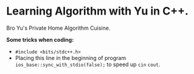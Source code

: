 # Learning Algorithm with Yu in C++.
Bro Yu's Private Home Algorithm Cuisine.

**Some tricks when coding:**  
* `#include <bits/stdc++.h>` 
* Placing this line in the beginning of program `ios_base::sync_with_stdio(false);` to speed up `cin` `cout`.
